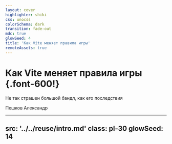 ```yaml
---
layout: cover
highlighter: shiki
css: unocss
colorSchema: dark
transition: fade-out
mdc: true
glowSeed: 4
title: 'Как Vite меняет правила игры'
remoteAssets: true
---
```


# Как Vite меняет правила игры {.font-600!}

<p text-2xl mt--1 op50>Не так страшен большой бандл, как его последствия</p>

<div abs-br mx-10 my-4 flex="~ col" text-sm text-right>
  <div text-sm opacity-50>Пешков Александр</div>
</div>


---
src: '../../reuse/intro.md'
class: pl-30
glowSeed: 14
---